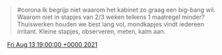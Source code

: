 > \#corona Ik begrijp niet waarom het kabinet zo graag een big\-bang wil\. Waarom niet in stapjes van 2/3 weken telkens 1 maatregel minder? Thuiswerken houden we best lang vol, mondkapjes vindt iedereen irritant\. Kleine stapjes, observeren, meten, kalm aan\.

<img src="../../media/tweet.ico" width="12" /> [Fri Aug 13 19:00:00 +0000 2021](https://twitter.com/DromerDenker/status/1426257247018143759)